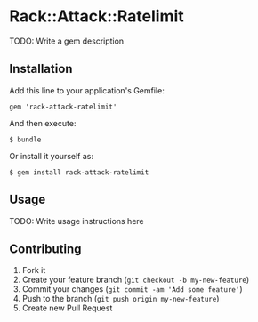 # Rack::Attack::Ratelimit

TODO: Write a gem description

## Installation

Add this line to your application's Gemfile:

    gem 'rack-attack-ratelimit'

And then execute:

    $ bundle

Or install it yourself as:

    $ gem install rack-attack-ratelimit

## Usage

TODO: Write usage instructions here

## Contributing

1. Fork it
2. Create your feature branch (`git checkout -b my-new-feature`)
3. Commit your changes (`git commit -am 'Add some feature'`)
4. Push to the branch (`git push origin my-new-feature`)
5. Create new Pull Request
